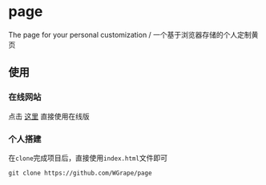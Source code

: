 # page
The page for your personal customization / 一个基于浏览器存储的个人定制黄页

## 使用

### 在线网站
点击 [这里](https://wgrape.github.io/page/) 直接使用在线版

### 个人搭建
在```clone```完成项目后，直接使用```index.html```文件即可

```shell
git clone https://github.com/WGrape/page
```
